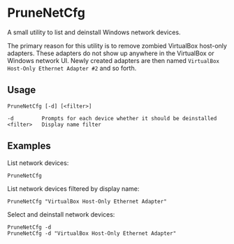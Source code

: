 # PruneNetCfg

A small utility to list and deinstall Windows network devices.

The primary reason for this utility is to remove zombied VirtualBox host-only adapters.
These adapters do not show up anywhere in the VirtualBox or Windows network UI. Newly created adapters are then named
`VirtualBox Host-Only Ethernet Adapter #2` and so forth.


## Usage

    PruneNetCfg [-d] [<filter>]

    -d         Prompts for each device whether it should be deinstalled
    <filter>   Display name filter


## Examples

List network devices:

    PruneNetCfg

List network devices filtered by display name:

    PruneNetCfg "VirtualBox Host-Only Ethernet Adapter"

Select and deinstall network devices:

    PruneNetCfg -d
    PruneNetCfg -d "VirtualBox Host-Only Ethernet Adapter"
